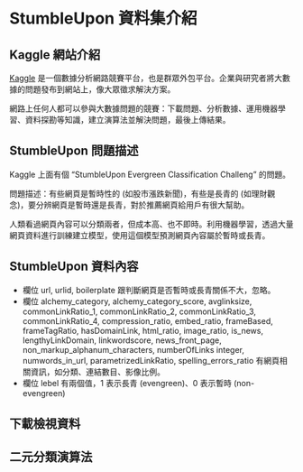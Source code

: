 # StumbleUpon 資料集介紹

## Kaggle 網站介紹
[Kaggle](https://www.kaggle.com/) 是一個數據分析網路競賽平台，也是群眾外包平台。企業與研究者將大數據的問題發布到網站上，像大眾徵求解決方案。

網路上任何人都可以參與大數據問題的競賽：下載問題、分析數據、運用機器學習、資料探勘等知識，建立演算法並解決問題，最後上傳結果。

## StumbleUpon 問題描述
Kaggle 上面有個 “StumbleUpon Evergreen Classification Challeng” 的問題。

問題描述：有些網頁是暫時性的 (如股市漲跌新聞)，有些是長青的 (如理財觀念)，要分辨網頁是暫時還是長青，對於推薦網頁給用戶有很大幫助。

人類看過網頁內容可以分類兩者，但成本高、也不即時。利用機器學習，透過大量網頁資料進行訓練建立模型，使用這個模型預測網頁內容屬於暫時或長青。

## StumbleUpon 資料內容
- 欄位 url, urlid, boilerplate 跟判斷網頁是否暫時或長青關係不大，忽略。
- 欄位 alchemy_category, alchemy_category_score, avglinksize, commonLinkRatio_1, commonLinkRatio_2, commonLinkRatio_3, commonLinkRatio_4, compression_ratio, embed_ratio, frameBased, frameTagRatio, hasDomainLink, html_ratio, image_ratio, is_news, lengthyLinkDomain, linkwordscore, news_front_page, non_markup_alphanum_characters, numberOfLinks integer, numwords_in_url, parametrizedLinkRatio, spelling_errors_ratio 有網頁相關資訊，如分類、連結數目、影像比例。
- 欄位 lebel 有兩個值，1 表示長青 (evengreen)、0 表示暫時 (non-evengreen)

## 下載檢視資料
## 二元分類演算法
